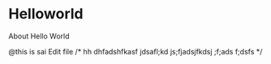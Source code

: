 # Helloworld
About Hello World 

@this is sai
Edit file 
/* hh dhfadshfkasf jdsafl;kd js;fjadsjfkdsj ;f;ads f;dsfs */
